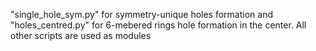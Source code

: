"single_hole_sym.py" for symmetry-unique holes formation and "holes_centred.py" for 6-mebered rings hole formation in the center. 
All other scripts are used as modules 
